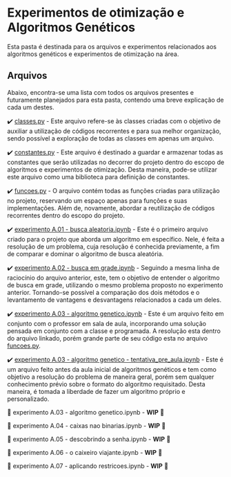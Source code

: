 # Experimentos de otimização e Algoritmos Genéticos

Esta pasta é destinada para os arquivos e experimentos relacionados aos algoritmos genéticos e experimentos de otimização na área.

## Arquivos

Abaixo, encontra-se uma lista com todos os arquivos presentes e futuramente planejados para esta pasta, contendo uma breve explicação de cada um destes.

✔️ [classes.py](classes.py) - Este arquivo refere-se às classes criadas com o objetivo de auxiliar a utilização de códigos recorrentes e para sua melhor organização, sendo possível a exploração de todas as classes em apenas um arquivo.

✔️ [constantes.py](constantes.py) - Este arquivo é destinado a guardar e armazenar todas as constantes que serão utilizadas no decorrer do projeto dentro do escopo de algoritmos e experimentos de otimização. Desta maneira, pode-se utilizar este arquivo como uma biblioteca para definição de constantes.

✔️ [funcoes.py](funcoes.py) - O arquivo contém todas as funções criadas para utilização no projeto, reservando um espaço apenas para funções e suas implementações. Além de, novamente, abordar a reutilização de códigos recorrentes dentro do escopo do projeto.

✔️ [experimento A.01 - busca aleatoria.ipynb](experimento%20A.01%20-%20busca%20aleatoria.ipynb) - Este é o primeiro arquivo criado para o projeto que aborda um algoritmo em específico. Nele, é feita a resolução de um problema, cuja resolução é conhecida previamente, a fim de comparar e dominar o algoritmo de busca aleatória.

✔️ [experimento A.02 - busca em grade.ipynb](experimento%20A.02%20-%20busca%20em%20grade.ipynb) - Seguindo a mesma linha de raciocínio do arquivo anterior, este, tem o objetivo de entender o algoritmo de busca em grade, utilizando o mesmo problema proposto no experimento anterior. Tornando-se possível a comparação dos dois métodos e o levantamento de vantagens e desvantagens relacionados a cada um deles.

✔️ [experimento A.03 - algoritmo genetico.ipynb](experimento%20A.03%20-%20algoritmo%20genetico.ipynb) - Este é um arquivo feito em conjunto com o professor em sala de aula, incorporando uma solução pensada em conjunto com a classe e programada. A resolução esta dentro do arquivo linkado, porém grande parte de seu código esta no arquivo [funcoes.py](funcoes.py).

✔️ [experimento A.03 - algoritmo genetico - tentativa_pre_aula.ipynb](experimento%20A.03%20-%20algoritmo%20genetico%20-%20tentativa_pre_aula.ipynb) - Este é um arquivo feito antes da aula inicial de algoritmos genéticos e tem como objetivo a resolução do problema de maneira geral, porém sem qualquer conhecimento prévio sobre o formato do algoritmo requisitado. Desta maneira, é tomada a liberdade de fazer um algoritmo próprio e personalizado.

🚧 experimento A.03 - algoritmo genetico.ipynb - **WIP** 🚧

🚧 experimento A.04 - caixas nao binarias.ipynb - **WIP** 🚧

🚧 experimento A.05 - descobrindo a senha.ipynb - **WIP** 🚧

🚧 experimento A.06 - o caixeiro viajante.ipynb - **WIP** 🚧

🚧 experimento A.07 - aplicando restricoes.ipynb - **WIP** 🚧
